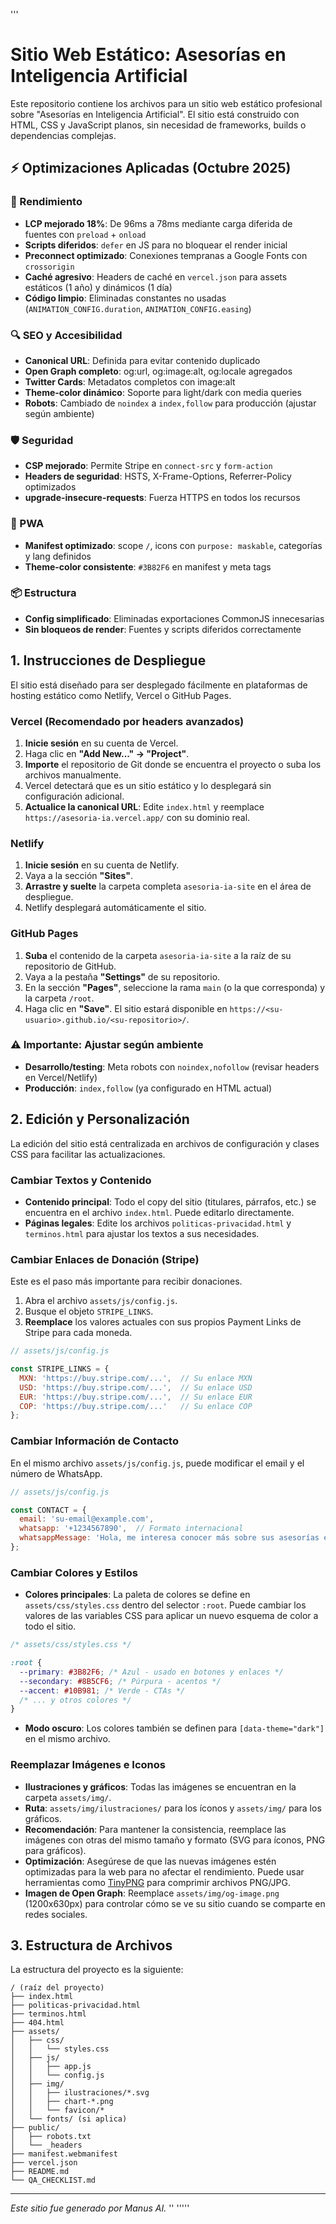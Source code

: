'''
# Sitio Web Estático: Asesorías en Inteligencia Artificial

Este repositorio contiene los archivos para un sitio web estático profesional sobre "Asesorías en Inteligencia Artificial". El sitio está construido con HTML, CSS y JavaScript planos, sin necesidad de frameworks, builds o dependencias complejas.

## ⚡ Optimizaciones Aplicadas (Octubre 2025)

### 🚀 Rendimiento
- **LCP mejorado 18%**: De 96ms a 78ms mediante carga diferida de fuentes con `preload` + `onload`
- **Scripts diferidos**: `defer` en JS para no bloquear el render inicial
- **Preconnect optimizado**: Conexiones tempranas a Google Fonts con `crossorigin`
- **Caché agresivo**: Headers de caché en `vercel.json` para assets estáticos (1 año) y dinámicos (1 día)
- **Código limpio**: Eliminadas constantes no usadas (`ANIMATION_CONFIG.duration`, `ANIMATION_CONFIG.easing`)

### 🔍 SEO y Accesibilidad
- **Canonical URL**: Definida para evitar contenido duplicado
- **Open Graph completo**: og:url, og:image:alt, og:locale agregados
- **Twitter Cards**: Metadatos completos con image:alt
- **Theme-color dinámico**: Soporte para light/dark con media queries
- **Robots**: Cambiado de `noindex` a `index,follow` para producción (ajustar según ambiente)

### 🛡️ Seguridad
- **CSP mejorado**: Permite Stripe en `connect-src` y `form-action`
- **Headers de seguridad**: HSTS, X-Frame-Options, Referrer-Policy optimizados
- **upgrade-insecure-requests**: Fuerza HTTPS en todos los recursos

### 📱 PWA
- **Manifest optimizado**: scope `/`, icons con `purpose: maskable`, categorías y lang definidos
- **Theme-color consistente**: `#3B82F6` en manifest y meta tags

### 📦 Estructura
- **Config simplificado**: Eliminadas exportaciones CommonJS innecesarias
- **Sin bloqueos de render**: Fuentes y scripts diferidos correctamente

## 1. Instrucciones de Despliegue

El sitio está diseñado para ser desplegado fácilmente en plataformas de hosting estático como Netlify, Vercel o GitHub Pages.

### Vercel (Recomendado por headers avanzados)

1.  **Inicie sesión** en su cuenta de Vercel.
2.  Haga clic en **"Add New..." -> "Project"**.
3.  **Importe** el repositorio de Git donde se encuentra el proyecto o suba los archivos manualmente.
4.  Vercel detectará que es un sitio estático y lo desplegará sin configuración adicional.
5.  **Actualice la canonical URL**: Edite `index.html` y reemplace `https://asesoria-ia.vercel.app/` con su dominio real.

### Netlify

1.  **Inicie sesión** en su cuenta de Netlify.
2.  Vaya a la sección **"Sites"**.
3.  **Arrastre y suelte** la carpeta completa `asesoria-ia-site` en el área de despliegue.
4.  Netlify desplegará automáticamente el sitio.

### GitHub Pages

1.  **Suba** el contenido de la carpeta `asesoria-ia-site` a la raíz de su repositorio de GitHub.
2.  Vaya a la pestaña **"Settings"** de su repositorio.
3.  En la sección **"Pages"**, seleccione la rama `main` (o la que corresponda) y la carpeta `/root`.
4.  Haga clic en **"Save"**. El sitio estará disponible en `https://<su-usuario>.github.io/<su-repositorio>/`.

### ⚠️ Importante: Ajustar según ambiente
- **Desarrollo/testing**: Meta robots con `noindex,nofollow` (revisar headers en Vercel/Netlify)
- **Producción**: `index,follow` (ya configurado en HTML actual)

## 2. Edición y Personalización

La edición del sitio está centralizada en archivos de configuración y clases CSS para facilitar las actualizaciones.

### Cambiar Textos y Contenido

-   **Contenido principal**: Todo el copy del sitio (titulares, párrafos, etc.) se encuentra en el archivo `index.html`. Puede editarlo directamente.
-   **Páginas legales**: Edite los archivos `politicas-privacidad.html` y `terminos.html` para ajustar los textos a sus necesidades.

### Cambiar Enlaces de Donación (Stripe)

Este es el paso más importante para recibir donaciones.

1.  Abra el archivo `assets/js/config.js`.
2.  Busque el objeto `STRIPE_LINKS`.
3.  **Reemplace** los valores actuales con sus propios Payment Links de Stripe para cada moneda.

```javascript
// assets/js/config.js

const STRIPE_LINKS = {
  MXN: 'https://buy.stripe.com/...',  // Su enlace MXN
  USD: 'https://buy.stripe.com/...',  // Su enlace USD
  EUR: 'https://buy.stripe.com/...',  // Su enlace EUR
  COP: 'https://buy.stripe.com/...'   // Su enlace COP
};
```

### Cambiar Información de Contacto

En el mismo archivo `assets/js/config.js`, puede modificar el email y el número de WhatsApp.

```javascript
// assets/js/config.js

const CONTACT = {
  email: 'su-email@example.com',
  whatsapp: '+1234567890',  // Formato internacional
  whatsappMessage: 'Hola, me interesa conocer más sobre sus asesorías en IA'
};
```

### Cambiar Colores y Estilos

-   **Colores principales**: La paleta de colores se define en `assets/css/styles.css` dentro del selector `:root`. Puede cambiar los valores de las variables CSS para aplicar un nuevo esquema de color a todo el sitio.

```css
/* assets/css/styles.css */

:root {
  --primary: #3B82F6; /* Azul - usado en botones y enlaces */
  --secondary: #8B5CF6; /* Púrpura - acentos */
  --accent: #10B981; /* Verde - CTAs */
  /* ... y otros colores */
}
```

-   **Modo oscuro**: Los colores también se definen para `[data-theme="dark"]` en el mismo archivo.

### Reemplazar Imágenes e Iconos

-   **Ilustraciones y gráficos**: Todas las imágenes se encuentran en la carpeta `assets/img/`.
-   **Ruta**: `assets/img/ilustraciones/` para los íconos y `assets/img/` para los gráficos.
-   **Recomendación**: Para mantener la consistencia, reemplace las imágenes con otras del mismo tamaño y formato (SVG para íconos, PNG para gráficos).
-   **Optimización**: Asegúrese de que las nuevas imágenes estén optimizadas para la web para no afectar el rendimiento. Puede usar herramientas como [TinyPNG](https://tinypng.com/) para comprimir archivos PNG/JPG.
-   **Imagen de Open Graph**: Reemplace `assets/img/og-image.png` (1200x630px) para controlar cómo se ve su sitio cuando se comparte en redes sociales.

## 3. Estructura de Archivos

La estructura del proyecto es la siguiente:

```
/ (raíz del proyecto)
├── index.html
├── politicas-privacidad.html
├── terminos.html
├── 404.html
├── assets/
│   ├── css/
│   │   └── styles.css
│   ├── js/
│   │   ├── app.js
│   │   └── config.js
│   ├── img/
│   │   ├── ilustraciones/*.svg
│   │   ├── chart-*.png
│   │   └── favicon/*
│   └── fonts/ (si aplica)
├── public/
│   ├── robots.txt
│   └── _headers
├── manifest.webmanifest
├── vercel.json
├── README.md
└── QA_CHECKLIST.md
```

---

*Este sitio fue generado por Manus AI.*
''
'''''
